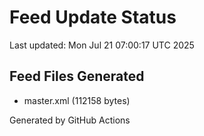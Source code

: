 # Feed Update Status
Last updated: Mon Jul 21 07:00:17 UTC 2025

## Feed Files Generated
- master.xml (112158 bytes)

Generated by GitHub Actions
